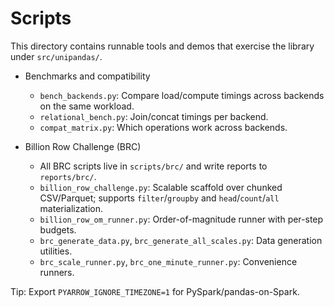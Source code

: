 # Scripts

This directory contains runnable tools and demos that exercise the library
under `src/unipandas/`.

- Benchmarks and compatibility
  - `bench_backends.py`: Compare load/compute timings across backends on the same workload.
  - `relational_bench.py`: Join/concat timings per backend.
  - `compat_matrix.py`: Which operations work across backends.

- Billion Row Challenge (BRC)
  - All BRC scripts live in `scripts/brc/` and write reports to `reports/brc/`.
  - `billion_row_challenge.py`: Scalable scaffold over chunked CSV/Parquet; supports `filter`/`groupby` and `head`/`count`/`all` materialization.
  - `billion_row_om_runner.py`: Order-of-magnitude runner with per-step budgets.
  - `brc_generate_data.py`, `brc_generate_all_scales.py`: Data generation utilities.
  - `brc_scale_runner.py`, `brc_one_minute_runner.py`: Convenience runners.

Tip: Export `PYARROW_IGNORE_TIMEZONE=1` for PySpark/pandas-on-Spark.


